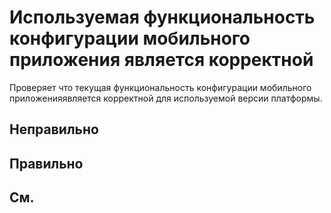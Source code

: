 # Используемая функциональность конфигурации мобильного приложения является корректной

Проверяет что текущая функциональность конфигурации мобильного приложенияявляется корректной для используемой версии
платформы.

## Неправильно

## Правильно

## См.
